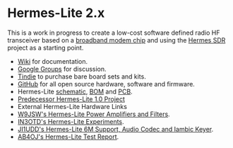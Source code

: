 Hermes-Lite 2.x
===============

This is a work in progress to create a low-cost software defined radio HF transceiver based on a [broadband modem chip](http://www.analog.com/en/broadband-products/broadband-codecs/ad9866/products/product.html) and using the [Hermes SDR](http://openhpsdr.org/wiki/index.php?title=HERMES) project as a starting point.

 * [Wiki](https://github.com/softerhardware/Hermes-Lite2/wiki) for documentation.
 * [Google Groups](https://groups.google.com/forum/#!forum/hermes-lite) for discussion.
 * [Tindie](https://www.tindie.com/products/SofterHardware/hermes-lite-sdr-amateur-radio-printed-circuit-board-set-pcb/) to purchase bare board sets and kits.
 * [GitHub](https://github.com/softerhardware/Hermes-Lite2) for all open source hardware, software and firmware.
  * Hermes-Lite [schematic](https://github.com/softerhardware/Hermes-Lite2/raw/master/hardware/hl/hermeslite.pdf), [BOM](https://github.com/softerhardware/Hermes-Lite2/raw/master/hardware/hl/bom/bom.standard.pdf) and [PCB](https://github.com/softerhardware/Hermes-Lite2/master/hardware/hl/gerber).
 * [Predecessor Hermes-Lite 1.0 Project](https://github.com/softerhardware/Hermes-Lite)
 * External Hermes-Lite Hardware Links
  * [W9JSW's Hermes-Lite Power Amplifiers and Filters](https://github.com/W9JSW/Hermes-Lite/tree/Amplifiers).
  * [IN3OTD's Hermes-Lite Experiments](http://www.qsl.net/in3otd/ham_radio/Hermes-Lite/Hermes-Lite.html).
  * [JI1UDD's Hermes-Lite 6M Support, Audio Codec and Iambic Keyer](https://github.com/ji1udd/Hermes-Lite/tree/6M).
  * [AB4OJ's Hermes-Lite Test Report](http://www.ab4oj.com/sdr/hermes_lite/hl_notes.pdf).

